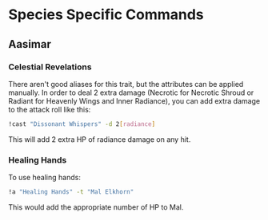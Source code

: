 # Species Specific Commands

## Aasimar
### Celestial Revelations
There aren't good aliases for this trait, but the attributes can be applied manually. In order to deal 2 extra damage (Necrotic for Necrotic Shroud or Radiant for Heavenly Wings and Inner Radiance), you can add extra damage to the attack roll like this:

```sh
!cast "Dissonant Whispers" -d 2[radiance]
```
This will add 2 extra HP of radiance damage on any hit.

### Healing Hands
To use healing hands:
```sh
!a "Healing Hands" -t "Mal Elkhorn"
```
This would add the appropriate number of HP to Mal.